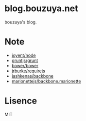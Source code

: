 # blog.bouzuya.net

bouzuya's blog.

# Note

- [joyent/node][]
- [gruntjs/grunt][]
- [bower/bower][]
- [jrburke/requirejs][]
- [jashkenas/backbone][]
- [marionettejs/backbone.marionette][]

[joyent/node]: https://github.com/joyent/node
[gruntjs/grunt]: https://github.com/gruntjs/grunt
[bower/bower]: https://github.com/bower/bower
[jashkenas/backbone]: https://github.com/jashkenas/backbone
[marionettejs/backbone.marionette]: https://github.com/marionettejs/backbone.marionette
[jrburke/requirejs]: https://github.com/jrburke/requirejs

# Lisence

MIT
